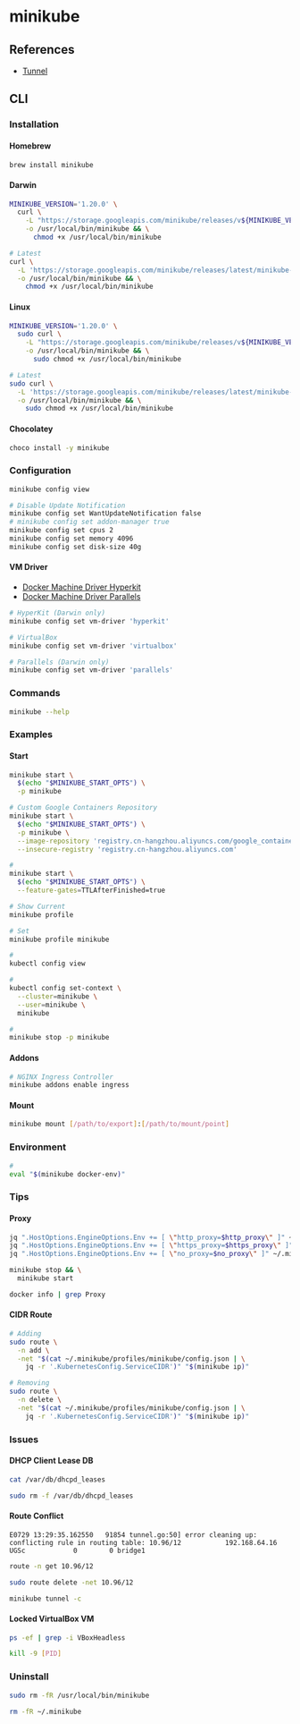 # minikube

## References

- [Tunnel](https://github.com/kubernetes/minikube/blob/master/docs/tunnel.md)

## CLI

### Installation

#### Homebrew

```sh
brew install minikube
```

#### Darwin

```sh
MINIKUBE_VERSION='1.20.0' \
  curl \
    -L "https://storage.googleapis.com/minikube/releases/v${MINIKUBE_VERSION}/minikube-darwin-amd64" \
    -o /usr/local/bin/minikube && \
      chmod +x /usr/local/bin/minikube

# Latest
curl \
  -L 'https://storage.googleapis.com/minikube/releases/latest/minikube-darwin-amd64' \
  -o /usr/local/bin/minikube && \
    chmod +x /usr/local/bin/minikube
```

#### Linux

```sh
MINIKUBE_VERSION='1.20.0' \
  sudo curl \
    -L "https://storage.googleapis.com/minikube/releases/v${MINIKUBE_VERSION}/minikube-linux-amd64" \
    -o /usr/local/bin/minikube && \
      sudo chmod +x /usr/local/bin/minikube

# Latest
sudo curl \
  -L 'https://storage.googleapis.com/minikube/releases/latest/minikube-linux-amd64' \
  -o /usr/local/bin/minikube && \
    sudo chmod +x /usr/local/bin/minikube
```

#### Chocolatey

```sh
choco install -y minikube
```

### Configuration

```sh
minikube config view

# Disable Update Notification
minikube config set WantUpdateNotification false
# minikube config set addon-manager true
minikube config set cpus 2
minikube config set memory 4096
minikube config set disk-size 40g
```

#### VM Driver

- [Docker Machine Driver Hyperkit](/docker-machine-driver-hyperkit.md)
- [Docker Machine Driver Parallels](/docker-machine-driver-parallels.md)

```sh
# HyperKit (Darwin only)
minikube config set vm-driver 'hyperkit'

# VirtualBox
minikube config set vm-driver 'virtualbox'

# Parallels (Darwin only)
minikube config set vm-driver 'parallels'
```

### Commands

```sh
minikube --help
```

### Examples

#### Start

```sh
minikube start \
  $(echo "$MINIKUBE_START_OPTS") \
  -p minikube

# Custom Google Containers Repository
minikube start \
  $(echo "$MINIKUBE_START_OPTS") \
  -p minikube \
  --image-repository 'registry.cn-hangzhou.aliyuncs.com/google_containers' \
  --insecure-registry 'registry.cn-hangzhou.aliyuncs.com'

#
minikube start \
  $(echo "$MINIKUBE_START_OPTS") \
  --feature-gates=TTLAfterFinished=true
```

```sh
# Show Current
minikube profile

# Set
minikube profile minikube

#
kubectl config view

#
kubectl config set-context \
  --cluster=minikube \
  --user=minikube \
  minikube

#
minikube stop -p minikube
```

#### Addons

```sh
# NGINX Ingress Controller
minikube addons enable ingress
```

#### Mount

```sh
minikube mount [/path/to/export]:[/path/to/mount/point]
```

### Environment

```sh
#
eval "$(minikube docker-env)"
```

### Tips

#### Proxy

```sh
jq ".HostOptions.EngineOptions.Env += [ \"http_proxy=$http_proxy\" ]" ~/.minikube/machines/minikube/config.json | sponge ~/.minikube/machines/minikube/config.json
jq ".HostOptions.EngineOptions.Env += [ \"https_proxy=$https_proxy\" ]" ~/.minikube/machines/minikube/config.json | sponge ~/.minikube/machines/minikube/config.json
jq ".HostOptions.EngineOptions.Env += [ \"no_proxy=$no_proxy\" ]" ~/.minikube/machines/minikube/config.json | sponge ~/.minikube/machines/minikube/config.json
```

```sh
minikube stop && \
  minikube start
```

```sh
docker info | grep Proxy
```

#### CIDR Route

```sh
# Adding
sudo route \
  -n add \
  -net "$(cat ~/.minikube/profiles/minikube/config.json | \
    jq -r '.KubernetesConfig.ServiceCIDR')" "$(minikube ip)"

# Removing
sudo route \
  -n delete \
  -net "$(cat ~/.minikube/profiles/minikube/config.json | \
    jq -r '.KubernetesConfig.ServiceCIDR')" "$(minikube ip)"
```

### Issues

<!-- ####

```log
Unable to start VM. Please investigate and run 'minikube delete' if possible: creating host: create: precreate: Parallels Desktop edition could not be fetched!
``` -->

#### DHCP Client Lease DB

```sh
cat /var/db/dhcpd_leases
```

```sh
sudo rm -f /var/db/dhcpd_leases
```

#### Route Conflict

```log
E0729 13:29:35.162550   91854 tunnel.go:50] error cleaning up: conflicting rule in routing table: 10.96/12           192.168.64.16      UGSc            0        0 bridge1
```

```sh
route -n get 10.96/12
```

```sh
sudo route delete -net 10.96/12
```

```sh
minikube tunnel -c
```

#### Locked VirtualBox VM

```sh
ps -ef | grep -i VBoxHeadless
```

```sh
kill -9 [PID]
```

### Uninstall

```sh
sudo rm -fR /usr/local/bin/minikube
```

```sh
rm -fR ~/.minikube
```
